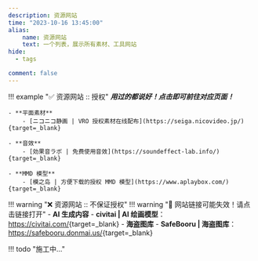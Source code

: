 ```yaml
---
description: 资源网站
time: "2023-10-16 13:45:00"
alias:
    name: 资源网站
    text: 一个列表，展示所有素材、工具网站
hide:
  - tags

comment: false
---
```


!!! example ":white_check_mark: 资源网站 :: 授权"
    ***用过的都说好！点击即可前往对应页面！***

    - **平面素材**
        - [ニコニコ静画 | VRO 授权素材在线配布](https://seiga.nicovideo.jp/){target=_blank}

    - **音效**
        - [効果音ラボ | 免费使用音效](https://soundeffect-lab.info/){target=_blank}

    - **MMD 模型**
        - [模之岛 | 方便下载的授权 MMD 模型](https://www.aplaybox.com/){target=_blank}


!!! warning ":x: 资源网站 :: 不保证授权"
    !!! warning ":anger: 网站链接可能失效！请点击链接打开"
    - **AI 生成内容**
        - **civitai | AI 绘画模型**： <https://civitai.com/>{target=_blank}
    - **海盗图库**
        - **SafeBooru | 海盗图库**：<https://safebooru.donmai.us/>{target=_blank}

!!! todo "施工中..."

